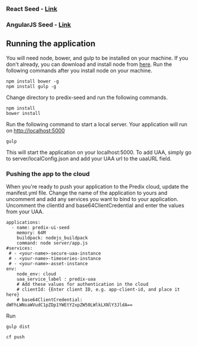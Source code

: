 ### React Seed - <a href="https://github.com/abhishekdhaduvai/seed-applications/tree/react">Link</a>
### AngularJS Seed - <a href="https://github.com/abhishekdhaduvai/seed-applications/tree/angularjs">Link</a>

## Running the application
You will need node, bower, and gulp to be installed on your machine. If you don't already, you can download and install node from <a href="https://nodejs.org/en/download/">here</a>. Run the following commands after you install node on your machine.

```
npm install bower -g
npm install gulp -g
```

Change directory to predix-seed and run the following commands.

```
npm install
bower install
```

Run the following command to start a local server. Your application will run on <a href="http://localhost:5000">http://localhost:5000</a>

```
gulp
```

This will start the application on your localhost:5000. To add UAA, simply go to server/localConfig.json and add your UAA url to the uaaURL field.

### Pushing the app to the cloud
When you're ready to push your application to the Predix cloud, update the manifest.yml file. Change the name of the application to yours and uncomment and add any services you want to bind to your application. Uncomment the clientId and base64ClientCredential and enter the values from your UAA.
```
applications:
  - name: predix-ui-seed
    memory: 64M
    buildpack: nodejs_buildpack
    command: node server/app.js
#services:
 # - <your-name>-secure-uaa-instance
 # - <your-name>-timeseries-instance
 # - <your-name>-asset-instance
env:
    node_env: cloud
    uaa_service_label : predix-uaa
    # Add these values for authentication in the cloud
    # clientId: {Enter client ID, e.g. app-client-id, and place it here}
    # base64ClientCredential: dWFhLWNsaWVudC1pZDp1YWEtY2xpZW50LWlkLXNlY3JldA==
```
Run

```
gulp dist
```
```
cf push
```
